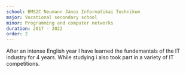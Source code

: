 ```yaml
---
school: BMSZC Neumann János Informatikai Technikum
major: Vocational secondary school
minor: Programming and computer networks
duration: 2017 - 2022
order: 2
---
```


After an intense English year I have learned the fundemantals of the IT industry for 4 years.
While studying i also took part in a variety of IT competitions.
